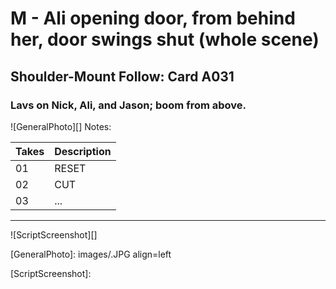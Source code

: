 # M - Ali opening door, from behind her, door swings shut (whole scene)

## Shoulder-Mount Follow: Card A031

### Lavs on Nick, Ali, and Jason; boom from above.

![GeneralPhoto][]
Notes: 

| Takes | Description |
|:---|:----|
| 01 | RESET |
| 02 | CUT |
| 03 | ... |

----

![ScriptScreenshot][]


[GeneralPhoto]:  images/.JPG align=left

[ScriptScreenshot]: 